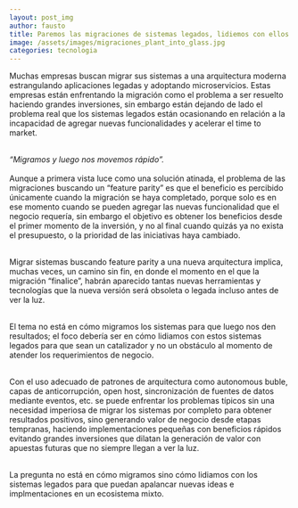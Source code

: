 ```yaml
---
layout: post_img
author: fausto
title: Paremos las migraciones de sistemas legados, lidiemos con ellos.
image: /assets/images/migraciones_plant_into_glass.jpg
categories: tecnologia
---
```


Muchas empresas buscan migrar sus sistemas a una arquitectura moderna estrangulando aplicaciones legadas y adoptando microservicios. Estas empresas están enfrentando la migración como el problema a ser resuelto haciendo grandes inversiones, sin embargo están dejando de lado el problema real que los sistemas legados están ocasionando en relación a la incapacidad de agregar nuevas funcionalidades y acelerar el time to market.<br/>
<br/>

*“Migramos y luego nos movemos rápido”.*<br/>
<br/>
Aunque a primera vista luce como una solución atinada, el problema de las migraciones buscando un “feature parity” es que el beneficio es percibido únicamente cuando la migración se haya completado, porque solo es en ese momento cuando se pueden agregar las nuevas funcionalidad que el negocio requería, sin embargo el objetivo es obtener los beneficios desde el primer momento de la inversión, y no al final cuando quizás ya no exista el presupuesto, o la prioridad de las iniciativas haya cambiado.
<br/><br/>

Migrar sistemas buscando feature parity a una nueva arquitectura implica, muchas veces, un camino sin fin, en donde el momento en el que la migración “finalice”, habrán aparecido tantas nuevas herramientas y tecnologías que la nueva versión será obsoleta o legada incluso antes de ver la luz.
<br/><br/>

El tema no está en cómo migramos los sistemas para que luego nos den resultados; el foco debería ser en cómo lidiamos con estos sistemas legados para que sean un catalizador y no un obstáculo al momento de atender los requerimientos de negocio.
<br/><br/>

Con el uso adecuado de patrones de arquitectura como autonomous buble, capas de anticorrupción, open host, sincronización de fuentes de datos mediante eventos, etc. se puede enfrentar los problemas típicos sin una necesidad imperiosa de migrar los sistemas por completo para obtener resultados positivos, sino generando valor de negocio desde etapas tempranas, haciendo implementaciones pequeñas con beneficios rápidos evitando grandes inversiones que dilatan la generación de valor con apuestas futuras que no siempre llegan a ver la luz.
<br/><br/>

La pregunta no está en cómo migramos sino cómo lidiamos con los sistemas legados para que puedan apalancar nuevas ideas e implmentaciones en un ecosistema mixto.